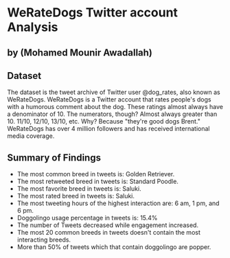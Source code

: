 # WeRateDogs Twitter account Analysis
## by (Mohamed Mounir Awadallah)


## Dataset
The dataset is the tweet archive of Twitter user @dog_rates, also known as WeRateDogs.
WeRateDogs is a Twitter account that rates people's dogs with a humorous comment about the dog.
These ratings almost always have a denominator of 10.
The numerators, though? Almost always greater than 10. 11/10, 12/10, 13/10, etc.
Why? Because "they're good dogs Brent." 
WeRateDogs has over 4 million followers and has received international media coverage.




## Summary of Findings
- The most common breed in tweets is: Golden Retriever.
- The most retweeted breed in tweets is: Standard Poodle.
- The most favorite breed in tweets is: Saluki.
- The most rated breed in tweets is: Saluki.
- The most tweeting hours of the highest interaction are: 6 am, 1 pm, and 6 pm.
- Doggolingo usage percentage in tweets is: 15.4%
- The number of Tweets decreased while engagement increased.
- The most 20 common breeds in tweets doesn't contain the most interacting breeds.
- More than 50% of tweets which that contain doggolingo are popper.

